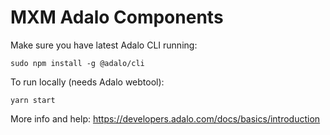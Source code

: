 # MXM Adalo Components

Make sure you have latest Adalo CLI running:

`sudo npm install -g @adalo/cli`

To run locally (needs Adalo webtool):

`yarn start`

More info and help: https://developers.adalo.com/docs/basics/introduction
